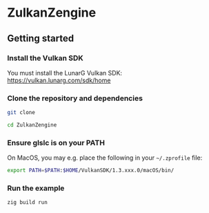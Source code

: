 # ZulkanZengine

## Getting started

### Install the Vulkan SDK

You must install the LunarG Vulkan SDK: https://vulkan.lunarg.com/sdk/home

### Clone the repository and dependencies

```sh
git clone 

cd ZulkanZengine
```

### Ensure glslc is on your PATH

On MacOS, you may e.g. place the following in your `~/.zprofile` file:

```sh
export PATH=$PATH:$HOME/VulkanSDK/1.3.xxx.0/macOS/bin/
```

### Run the example

```sh
zig build run
```

